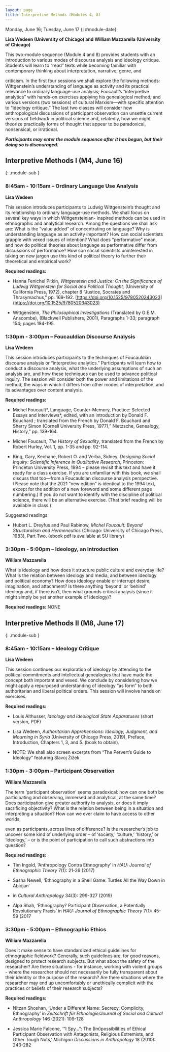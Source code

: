 ```yaml
---
layout: page
title: Interpretive Methods (Modules 4, 8)
---
```


Monday, June 16; Tuesday, June 17
{: #module-date}

**Lisa Wedeen (University of Chicago) and William Mazzarella (University of Chicago)**

This two-module sequence (Module 4 and 8) provides students with an introduction to various modes of discourse analysis and ideology critique. Students will learn to “read” texts while becoming familiar with contemporary thinking about interpretation, narrative, genre, and

criticism. In the first four sessions we shall explore the following methods: Wittgenstein’s understanding of language as activity and its practical relevance to ordinary language-use analysis; Foucault’s “interpretive analytics” with hands-on exercises applying his genealogical method; and various versions (two sessions) of cultural Marxism—with specific attention to “ideology critique.” The last two classes will consider how anthropological discussions of participant observation can unsettle current versions of fieldwork in political science and, relatedly, how we might theorize practically forms of thought that appear to be paradoxical, nonsensical, or irrational.

***Participants may enter the module sequence after it has begun, but their doing so is discouraged.***

## Interpretive Methods I (M4, June 16) 
{: .module-sub }

### 8:45am - 10:15am – Ordinary Language Use Analysis

**Lisa Wedeen**

This session introduces participants to Ludwig Wittgenstein’s thought and its relationship to ordinary language-use methods. We shall focus on several key ways in which Wittgensteinian- inspired methods can be used in ethnographic and analytical research. Among the questions we shall ask are: What is the “value added” of concentrating on language? Why is understanding language as an activity important? How can social scientists grapple with vexed issues of intention? What does “performative” mean, and how do political theories about language as performative differ from discussions of performance? How can social scientists uninterested in taking on new jargon use this kind of political theory to further their theoretical and empirical work?

**Required readings:**

  - Hanna Fenichel Pitkin, *Wittgenstein and Justice: On the Significance of Ludwig Wittgenstein for Social and Political Thought,* (University of California Press, 1972), chapter 8 “Justice, Socrates and Thrasymachus,” pp. 169-192. [https://doi.org/10.1525/9780520343023](https://doi.org/10.1525/9780520343023)

  - Wittgenstein, *The Philosophical Investigations* (Translated by G.E.M. Anscombe), (Blackwell Publishers, 2001), Paragraphs 1-33; paragraph 154; pages 194-195.

### 1:30pm - 3:00pm – Foucauldian Discourse Analysis

**Lisa Wedeen**

This session introduces participants to the techniques of Foucauldian discourse analysis or “interpretive analytics.” Participants will learn how to conduct a discourse analysis, what the underlying assumptions of such an analysis are, and how these techniques can be used to advance political inquiry. The session will consider both the power and limitations of the method, the ways in which it differs from other modes of interpretation, and its advantages over content analysis.

**Required readings:**

  - Michel Foucault*, Language, Counter-Memory, Practice: Selected Essays and Interviews*, edited, with an introduction by Donald F. Bouchard ; translated from the French by Donald F. Bouchard and Sherry Simon (Cornell University Press, 1977),” Nietzsche, Genealogy, History,” pp. 139-164.

  - Michel Foucault, *The History of Sexuality*, translated from the French by Robert Hurley, Vol. 1, pp. 1-35 and pp. 92-114.

  - King, Gary, Keohane, Robert O. and Verba, Sidney. *Designing Social Inquiry: Scientific Inference in Qualitative Research*, Princeton: Princeton University Press, 1994 – please revisit this text and have it ready for a class exercise. If you are unfamiliar with this book, we shall discuss that too—from a Foucauldian discourse analysis perspective. (Please note that the 2021 “new edition” is identical to the 1994 text, except for the addition of a new foreword and some different page numbering.) If you do not want to identify with the discipline of political science, there will be an alternative exercise. (That brief reading will be available in class.)

Suggested readings:

  - Hubert L. Dreyfus and Paul Rabinow, *Michel Foucault: Beyond Structuralism and Hermeneutics* (Chicago: University of Chicago Press, 1983), Part Two. (ebook pdf is available at SU library)

### 3:30pm - 5:00pm – Ideology, an Introduction

**William Mazzarella**

What is ideology and how does it structure public culture and everyday life? What is the relation between ideology and media, and between ideology and political economy? How does ideology enable or interrupt desire, imagination, and attachment? Is there anything ‘beyond’ or ‘behind’ ideology and, if there isn’t, then what grounds critical analysis (since it might simply be yet another example of ideology)?

**Required readings:** NONE

## Interpretive Methods II (M8, June 17) 
{: .module-sub }

### 8:45am - 10:15am – Ideology Critique

**Lisa Wedeen**

This session continues our exploration of ideology by attending to the political commitments and intellectual genealogies that have made the concept both important and vexed. We conclude by considering how we might apply a repurposed understanding of ideology “as form” to both authoritarian and liberal political orders. This session will involve hands on exercises.

**Required readings:**

  - Louis Althusser, *Ideology and Ideological State Apparatuses* (short version, PDF)

  - Lisa Wedeen, *Authoritarian Apprehensions: Ideology, Judgment, and Mourning in Syria* (University of Chicago Press, 2019), Preface, Introduction, Chapters 1, 3, and 5. (book to obtain).

  - NOTE: We shall also screen excerpts from “The Pervert’s Guide to Ideology” featuring Slavoj Žižek

### 1:30pm - 3:00pm – Participant Observation

**William Mazzarella**

The term ‘participant observation’ seems paradoxical: how can one both be participating and observing, immersed and analytical, at the same time? Does participation give greater authority to analysis, or does it imply sacrificing objectivity? What is the relation between being in a situation and interpreting a situation? How can we ever claim to have access to other worlds,

even as participants, across lines of difference? Is the researcher’s job to uncover some kind of underlying order – of ‘society,’ ‘culture,’ ‘history,’ or ‘ideology,’ – or is the point of participation to call such abstractions into question?

**Required readings:**

  - Tim Ingold, ‘Anthropology Contra Ethnography’ in *HAU: Journal of Ethnographic Theory* 7(1): 21-26 (2017)

  - Sasha Newell, ‘Ethnography in a Shell Game: Turtles All the Way Down in Abidjan’

  - in *Cultural Anthropology* 34(3): 299-327 (2019)

  - Alpa Shah, ‘Ethnography? Participant Observation, a Potentially Revolutionary Praxis’ in *HAU: Journal of Ethnographic Theory* 7(1): 45-59 (2017

### 3:30pm - 5:00pm – Ethnographic Ethics 

**William Mazzarella**

Does it make sense to have standardized ethical guidelines for ethnographic fieldwork? Generally, such guidelines are, for good reasons, designed to protect research subjects. But what about the safety of the researcher? Are there situations - for instance, working with violent groups - where the researcher should not necessarily be fully transparent about their identity or the purpose of the research? Are there situations where the researcher may end up uncomfortably or unethically complicit with the practices or beliefs of their research subjects?

**Required readings:**

  - Nitzan Shoshan, ‘Under a Different Name: Secrecy, Complicity, Ethnography’ in *Zeitschrift für Ethnologie/Journal of Social and Cultural Anthropology* 146 (2021): 109-128

  - Jessica Marie Falcone, ‘“I Spy…”: The (Im)possibilities of Ethical Participant Observation with Antagonists, Religious Extremists, and Other Tough Nuts,’ *Michigan Discussions in Anthropology* 18 (2010): 243-282
